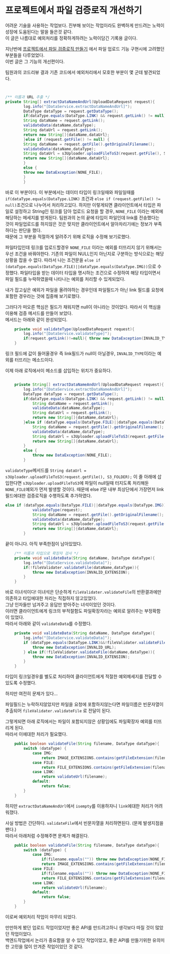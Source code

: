 # 프로젝트에서 파일 검증로직 개선하기

어려운 기술을 사용하는 작업보다. 진부해 보이는 작업이라도 완벽하게 만드려는 노력이 성장에 도움된다는 말을 들은것 같다.  
이 글은 나름대로 예외처리를 정확하게하려는 노력이담긴 기록용 글이다.  

지난번에 [프로젝트에서 파일 검증로직 만들기](https://github.com/Mouon/Mouon-SpringBoot-STUDY/blob/master/study/fileValidaterStudy/MakeValidater.md)
에서 파일 업로드 기능 구현시에 고려했던 부분들을 다루었었다.  
이번 글은 그 기능의 개선편이다.  

팀원과의 코드리뷰 결과 기존 코드에서 예외처리에서 모호한 부분이 몇 군데 발견되었다.  

```java


/** 이름과 URL 추출 */
private String[] extractDataNameAndUrl(UploadDataRequest request){
        log.info("[DataService.extractDataNameAndUrl]");
        DataType dataType = request.getDataType();
        if(dataType.equals(DataType.LINK) && request.getLink() != null){
        String dataName = request.getLink();
        validateData(dataName,dataType);
        String dataUrl = request.getLink();
        return new String[]{dataName,dataUrl};
        }else if (request.getFile() != null) {
        String dataName = request.getFile().getOriginalFilename();
        validateData(dataName,dataType);
        String dataUrl = s3Uploader.uploadFileToS3(request.getFile(), S3_FOLDER);
        return new String[]{dataName,dataUrl};
        }
        else {
        throw new DataException(NONE_FILE);
        }
        }
```

바로 이 부분이다. 이 부분에서는 데이터 타입이 링크일때와 파일일때를 `if(dataType.equals(DataType.LINK)`
조건과 `else if (request.getFile() != null)`조건으로 나누어서 처리하고있다. 
하지만 이렇게되면 클라이언트에서 타입은 파일로 설정하고 String인 링크를 담아 업로드 요청을 할 경우, `NONE_FILE` 이라는 예외에 해당하는 메세지를 받게된다.
팀원과의 논의 끝에 타입이 파일인데 link를 전송했다는 것이 파일업로드를 하지않은 것은 맞지만 클라이언트에서 알아차리기에는 정보가 부족하다는 판단을 했다.  
때문에 그 부분을 적절하게 알려주기 위해 로직을 수정해 보기로했다.  

파일타입인데 링크를 업로드할경우 `NONE_FILE` 이라는 예외를 터뜨리지 않기 위해서는 우선 조건을 바꿔야한다. 기존의 파일이 NULL인지 아닌지로 구분하는 방식으로는
해당 상황을 잡을 수 없다.
따라서 나는 조건문을 `else if (dataType.equals(DataType.FILE)||dataType.equals(DataType.IMG))`으로 수정했다. 
파일타입을 받는 데이터 타입을 명시하는 조건으로 수정하여 해당 타입이면서 파일 필드를 누락하였을때 나타나는 예외를 처리할 수 있게되었다.  

내가 잡고싶은 예외가 파일을 올려야하는 경우인데 파일필드가 아닌 link 필드를 요청에 포함한 경우라는 것에 집중해 보기로했다.  

그러다가 떠오른 핵심은 필드가 채워지면 null이 아니라는 것이었다. 따라서 이 핵심을 이용해 검증 메서드를 만들어 보았다.  
메서드는 아래와 같이 완성되었디. 
```java
    private void validateType(UploadDataRequest request){
        log.info("[DataService.validateType]");
        if(request.getLink()!=null){ throw new DataException(INVALID_TYPE);}
    }
```
링크 필드에 값이 들어올경우 즉 link필드가 null이 아닐경우,  `INVALID_TYPE`이라는 예외를 터뜨리는 메소드이다.  

이제 아래 로직에서이 메소드를 삽입하는 위치가 중요하다.  
```java

    private String[] extractDataNameAndUrl(UploadDataRequest request){
        log.info("[DataService.extractDataNameAndUrl]");
        DataType dataType = request.getDataType();
        if(dataType.equals(DataType.LINK) && request.getLink() != null){
            String dataName = request.getLink();
            validateData(dataName,dataType);
            String dataUrl = request.getLink();
            return new String[]{dataName,dataUrl};
        }else if (dataType.equals(DataType.FILE)||dataType.equals(DataType.IMG)) {
            String dataName = request.getFile().getOriginalFilename();
            validateData(dataName,dataType);
            String dataUrl = s3Uploader.uploadFileToS3(request.getFile(), S3_FOLDER);
            return new String[]{dataName,dataUrl};
        }
        else {
            throw new DataException(NONE_FILE);
        }

```
`validateType`메서드를 `String dataUrl = s3Uploader.uploadFileToS3(request.getFile(), S3_FOLDER);`
이 줄 아래에 삽입한다면 `s3Uploader.uploadFileToS3`에 파일이 null일때 터지도록 처리해둔 `NONE_FILE`예외가 먼저 발생할 것이다.
때문에 else if문 내부 최상단에서 가장먼저 link필드에대한 검증로직을 수행하도록 추가하였다.  
```java
else if (dataType.equals(DataType.FILE)||dataType.equals(DataType.IMG)) {
            validateType(request);
            String dataName = request.getFile().getOriginalFilename();
            validateData(dataName,dataType);
            String dataUrl = s3Uploader.uploadFileToS3(request.getFile(), S3_FOLDER);
            return new String[]{dataName,dataUrl};
        }
```

끝이 아니다. 
아직 부족한점이 남아있었다.  
```java
    /** 이름과 타입으로 확장자 검사 */
    private void validateData(String dataName, DataType dataType){
        log.info("[DataService.validateData]");
        if(!fileValidater.validateFile(dataName,dataType)){
            throw new DataException(INVALID_EXTENSION);
        }
    }
```
바로 이녀석이다! 이녀석은 단순하게 `fileValidater.validateFile`의 반환결과에만 의존하고 타입에대한 처리는 직접하지 않고있었다.  
그냥 인자들만 넘겨주고 응답만 받아주는 녀석이었던 것이다.  
이러면 클라이언트에게 링크의 부적절함도 파일확장자라는 예외로 알려주는 부정확함이 있었다.  
따라서 아래와 같이 `validateData`를 수정했다.  
```java
    private void validateData(String dataName, DataType dataType){
        log.info("[DataService.validateData]");
        if (dataType.equals(DataType.LINK)&&!fileValidater.validateFile(dataName,dataType)){
            throw new DataException(INVALID_URL);
        } else if(!fileValidater.validateFile(dataName,dataType)){
            throw new DataException(INVALID_EXTENSION);
        }
    }
```
타입이 링크일경우를 별도로 처리하여 클라이언트에게 적절한 예외메세지를 전달할 수 있도록 수정했다.  

하지만 여전히 문제가 있다...  

파일필드는 누락하지않았지만 파일을 요청에 포함하지않는다면 파일이름은 빈문자열이 추출되어 `fileValidater.validateFile` 로 전달이 된다.  

그렇게되면 아래 로직에서는 파일이 포함되지않은 상황임에도 파일확장자 예외를 터뜨리게 된다.  
따라서 이에대한 처리가 필요했다.  
```java
    public boolean validateFile(String filename, DataType dataType){
        switch (dataType) {
            case IMG:
                return IMAGE_EXTENSIONS.contains(getFileExtension(filename).toLowerCase());
            case FILE:
                return FILE_EXTENSIONS.contains(getFileExtension(filename).toLowerCase());
            case LINK:
                return validateUrl(filename);
            default:
                return false;
        }
    }
```
하지만 `extractDataNameAndUrl`에서 `isempty`를 이용하자니 `link`에대한 처리가 어려워졌다.

사실 방법은 간단하다. `validateFile`에서 빈문자열을 처리하면된다. (문제 발생지점을 팬다.)  
따라서 아래처럼 수정해주면 문제가 해결된다.
```java
    public boolean validateFile(String filename, DataType dataType){
        switch (dataType) {
            case IMG:
                if(filename.equals("")) throw new DataException(NONE_FILE);
                return IMAGE_EXTENSIONS.contains(getFileExtension(filename).toLowerCase());
            case FILE:
                if(filename.equals("")) throw new DataException(NONE_FILE);
                return FILE_EXTENSIONS.contains(getFileExtension(filename).toLowerCase());
            case LINK:
                return validateUrl(filename);
            default:
                return false;
        }
    }

```
이로써 예외처리 작업이 마무리 되었다.  

만만하게 봤던 업로드 작업이었지만 좋은 API를 만드려고하니 생각보다 따질 것이 많았던 작업이었다.  
백엔드작업에서 논리가 중요함을 알 수 있던 작업이었고, 좋은 API를 만들기위한 유의미한 고민을 많이 안겨준 작업이었던 것 같다.  
